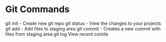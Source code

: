 # Git Commands

git init - Create new git repo
git status - View the changes to your projects
git add - Add files to staging area
git commit - Creates a new commit with files from staging area 
git log View recent comits
